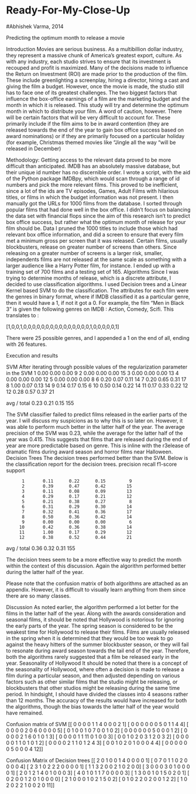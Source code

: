 # Ready-For-My-Close-Up

#Abhishek Varma, 2014

Predicting the optimum month to release a movie

Introduction
Movies are serious business. As a multibillion dollar industry, they represent a massive chunk of America’s greatest export, culture. As with any industry, each studio strives to ensure that its investment is recouped and profit is maximized. Many of the decisions made to influence the Return on Investment (ROI) are made prior to the production of the film. These include greenlighting a screenplay, hiring a director, hiring a cast and giving the film a budget. 
However, once the movie is made, the studio still has to face one of its greatest challenges. The two biggest factors that influence the box-office earnings of a film are the marketing budget and the month in which it is released. This study will try and determine the optimum month in which to distribute your film.
A word of caution, however. There will be certain factors that will be very difficult to account for. These primarily include if the film aims to be in award contention (they are released towards the end of the year to gain box office success based on award nominations) or if they are primarily focused on a particular holiday (for example, Christmas themed movies like “Jingle all the way “will be released in December)

Methodology: 
Getting access to the relevant data proved to be more difficult than anticipated. IMDB has an absolutely massive database, but their unique id number has no discernible order. I wrote a script, with the aid of the Python package IMDBpy, which would scan through a range of id numbers and pick the more relevant films. This proved to be inefficient, since a lot of the ids are TV episodes, Games, Adult Films with hilarious titles, or films in which the budget information was not present. 
I then manually got the URLs for 1000 films from the database. I sorted through popular films that had done well in the box office. I didn’t focus on balancing the data set with financial flops since the aim of this research isn’t to predict box office success, but rather what the optimum month of release for your film should be.
Data
I pruned the 1000 titles to include those which had relevant box office information, and did a screen to ensure that every film met a minimum gross per screen that it was released. Certain films, usually blockbusters, release on greater number of screens than others. Since releasing on a greater number of screens is a larger risk, smaller, independents films are not released at the same scale as something with a larger audience like a Harry Potter film, for instance. I ended up with a training set of 700 films and a testing set of 165.
Algorithms 
Since I was trying to determine months of release, which is a discrete attribute, I decided to use classification algorithms. I used Decision trees and a Linear Kernel based SVM to do the classification. The attributes for each film were the genres in binary format, where if IMDB classified it as a particular genre, then it would have a 1, if not it got a 0. For example, the film “Men in Black 3” is given the following genres on IMDB : Action, Comedy, Scifi. 
This translates to :

[1,0,0,1,0,0,0,0,0,0,0,0,0,0,0,0,0,0,0,1,0,0,0,0,0,1]

There were 25 possible genres, and I appended a 1 on the end of all, ending with 26 features.

Execution and results

SVM
After iterating through possible values of the regularization parameter in the SVM
          1       0.00      0.00      0.00         9
          2       0.00      0.00      0.00        15
          3       0.00      0.00      0.00        13
          4       0.00      0.00      0.00        12
          5       0.00      0.00      0.00         8
          6       0.20      0.07      0.11        14
          7       0.20      0.65      0.31        17
          8       1.00      0.07      0.13        14
          9       0.14      0.17      0.15         6
         10       0.50      0.14      0.22        14
         11       0.17      0.33      0.22        12
         12       0.28      0.57      0.37        21

avg / total       0.23      0.21      0.15       155

The SVM classifier failed to predict films released in the earlier parts of the year. I will discuss my suspicions as to why this is so later on. 
However, it was able to perform much better in the latter half of the year. The average precision of the SVM was 0.23, while the average for the latter half of the year was 0.415. This suggests that films that are released during the end of year are more predictable based on genre. This is inline with the r3elease of dramatic films during award season and horror films near Halloween. 
Decision Trees
The decision trees performed better than the SVM. Below is the classification report for the decision trees. 
precision    recall  f1-score   support

          1       0.11      0.22      0.15         9
          2       0.39      0.47      0.42        15
          3       0.11      0.08      0.09        13
          4       0.29      0.17      0.21        12
          5       0.21      0.38      0.27         8
          6       0.31      0.29      0.30        14
          7       0.32      0.41      0.36        17
          8       0.50      0.36      0.42        14
          9       0.00      0.00      0.00         6
         10       0.42      0.36      0.38        14
         11       1.00      0.17      0.29        12
         12       0.38      0.52      0.44        21

avg / total       0.36      0.32      0.31       155


The decision trees seem to be a more effective way to predict the month within the context of this discussion. Again the algorithm performed better during the latter half of the year.

Please note that the confusion matrix of both algorithms are attached as an appendix. However, it is difficult to visually learn anything from them since there are so many classes.


Discussion
As noted earlier, the algorithm performed a lot better for the films in the latter half of the year. Along with the awards consideration and seasonal films, it should be noted that Hollywood is notorious for ignoring the early parts of the year. The spring season is considered to be the weakest time for Hollywood to release their films. Films are usually released in the spring when it is determined that they would be too weak to go against the heavy hitters of the summer blockbuster season, or they will fail to resonate during award season towards the tail end of the year. Therefore, both the algorithms rarely suggested that a film be released early in the year.
Seasonality of Hollywood
It should be noted that there is a concept of the seasonality of Hollywood, where often a decision is made to release a film during a particular season, and then adjusted depending on various factors such as other similar films that the studio might be releasing, or blockbusters that other studios might be releasing during the same time period. In hindsight, I should have divided the classes into 4 seasons rather than 12 months. The accuracy of the results would have increased for both the algorithms, though the bias towards the latter half of the year would have remained. 

Confusion matrix of SVM 
[[ 0  0  0  0  1  1  4  0  0  0  2  1]
 [ 0  0  0  0  0  0  5  0  1  1  4  4]
 [ 0  0  0  0  2  0  6  0  0  0  0  5]
 [ 0  1  0  0  1  0  7  0  0  1  0  2]
 [ 0  0  0  0  0  0  5  0  0  0  1  2]
 [ 0  0  0  0  2  1  6  0  1  0  1  3]
 [ 0  0  0  0  1  1 11  0  1  0  0  3]
 [ 0  0  1  0  2  0  3  1  2  0  3  2]
 [ 0  0  0  0  0  1  1  0  1  0  1  2]
 [ 0  0  0  0  2  1  1  0  1  2  4  3]
 [ 0  0  1  0  2  0  1  0  0  0  4  4]
 [ 0  0  0  0  0  0  5  0  0  0  4 12]]

Confusion Matrix of Decision trees
[[ 2  0  1  0  0  1  4  0  0  0  0  1]
 [ 0  7  0  1  1  0  2  0  0  0  0  4]
 [ 2  3  1  0  2  2  2  0  0  0  0  1]
 [ 1  1  3  2  0  0  2  1  0  2  0  0]
 [ 3  0  0  0  3  0  1  0  0  0  0  1]
 [ 2  0  1  2  1  4  0  1  0  0  0  3]
 [ 4  0  1  0  1  1  7  0  0  0  0  3]
 [ 1  3  0  0  1  0  1  5  0  2  0  1]
 [ 0  2  0  0  1  2  0  1  0  0  0  0]
 [ 2  1  0  0  0  1  0  2  1  5  0  2]
 [ 0  1  0  2  2  0  2  0  0  1  2  2]
 [ 1  0  2  0  2  2  1  0  0  2  0 11]]
